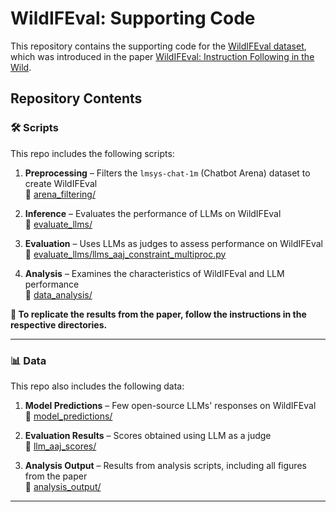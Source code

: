 # WildIFEval: Supporting Code

This repository contains the supporting code for the <a href="https://huggingface.co/datasets/gililior/wild-if-eval" target="_blank">WildIFEval dataset</a>, which was introduced in the paper <a href="https://arxiv.org/abs/2503.06573" target="_blank">WildIFEval: Instruction Following in the Wild</a>.

## Repository Contents

### 🛠️ **Scripts**
This repo includes the following scripts:

1. **Preprocessing** – Filters the `lmsys-chat-1m` (Chatbot Arena) dataset to create WildIFEval  
   📂 [arena_filtering/](arena_filtering)
   
2. **Inference** – Evaluates the performance of LLMs on WildIFEval  
   📂 [evaluate_llms/](evaluate_llms)

3. **Evaluation** – Uses LLMs as judges to assess performance on WildIFEval  
   📄 [evaluate_llms/llms_aaj_constraint_multiproc.py](evaluate_llms/llms_aaj_constraint_multiproc.py)

4. **Analysis** – Examines the characteristics of WildIFEval and LLM performance  
   📂 [data_analysis/](data_analysis)

**🔹 To replicate the results from the paper, follow the instructions in the respective directories.**

---

### 📊 **Data**
This repo also includes the following data:

1. **Model Predictions** – Few open-source LLMs' responses on WildIFEval  
   📂 [model_predictions/](model_predictions)

2. **Evaluation Results** – Scores obtained using LLM as a judge  
   📂 [llm_aaj_scores/](llm_aaj_scores)

3. **Analysis Output** – Results from analysis scripts, including all figures from the paper  
   📂 [analysis_output/](analysis_output)

---
